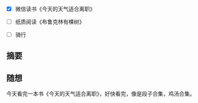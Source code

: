 - [x] 微信读书《今天的天气适合离职》
- [ ] 纸质阅读《布鲁克林有棵树》
- [ ] 骑行


## 摘要


## 随想
今天看完一本书《今天的天气适合离职》，好快看完，像是段子合集，鸡汤合集。
